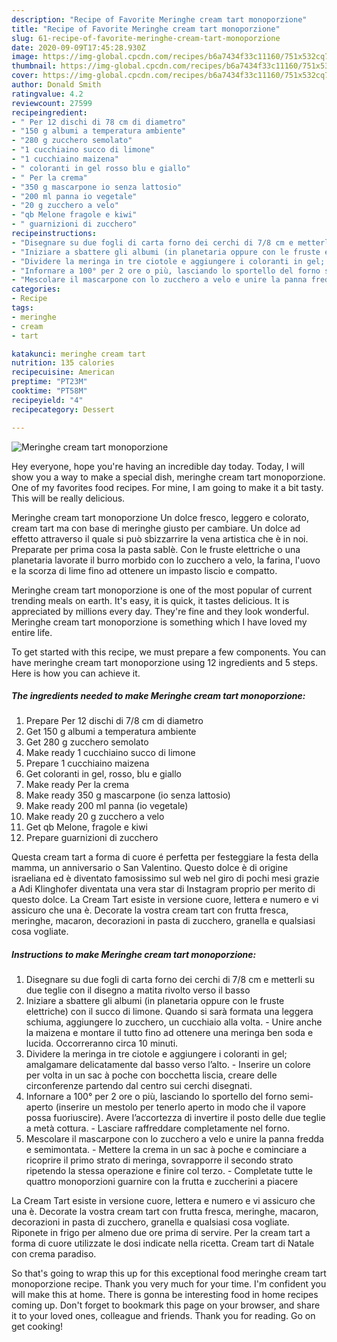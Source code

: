```yaml
---
description: "Recipe of Favorite Meringhe cream tart monoporzione"
title: "Recipe of Favorite Meringhe cream tart monoporzione"
slug: 61-recipe-of-favorite-meringhe-cream-tart-monoporzione
date: 2020-09-09T17:45:28.930Z
image: https://img-global.cpcdn.com/recipes/b6a7434f33c11160/751x532cq70/meringhe-cream-tart-monoporzione-recipe-main-photo.jpg
thumbnail: https://img-global.cpcdn.com/recipes/b6a7434f33c11160/751x532cq70/meringhe-cream-tart-monoporzione-recipe-main-photo.jpg
cover: https://img-global.cpcdn.com/recipes/b6a7434f33c11160/751x532cq70/meringhe-cream-tart-monoporzione-recipe-main-photo.jpg
author: Donald Smith
ratingvalue: 4.2
reviewcount: 27599
recipeingredient:
- " Per 12 dischi di 78 cm di diametro"
- "150 g albumi a temperatura ambiente"
- "280 g zucchero semolato"
- "1 cucchiaino succo di limone"
- "1 cucchiaino maizena"
- " coloranti in gel rosso blu e giallo"
- " Per la crema"
- "350 g mascarpone io senza lattosio"
- "200 ml panna io vegetale"
- "20 g zucchero a velo"
- "qb Melone fragole e kiwi"
- " guarnizioni di zucchero"
recipeinstructions:
- "Disegnare su due fogli di carta forno dei cerchi di 7/8 cm e metterli su due teglie con il disegno a matita rivolto verso il basso"
- "Iniziare a sbattere gli albumi (in planetaria oppure con le fruste elettriche) con il succo di limone. Quando si sarà formata una leggera schiuma, aggiungere lo zucchero, un cucchiaio alla volta. Unire anche la maizena e montare il tutto fino ad ottenere una meringa ben soda e lucida. Occorreranno circa 10 minuti."
- "Dividere la meringa in tre ciotole e aggiungere i coloranti in gel; amalgamare delicatamente dal basso verso l’alto. Inserire un colore per volta in un sac à poche con bocchetta liscia, creare delle circonferenze partendo dal centro sui cerchi disegnati."
- "Infornare a 100° per 2 ore o più, lasciando lo sportello del forno semi-aperto (inserire un mestolo per tenerlo aperto in modo che il vapore possa fuoriuscire). Avere l’accortezza di invertire il posto delle due teglie a metà cottura. Lasciare raffreddare completamente nel forno."
- "Mescolare il mascarpone con lo zucchero a velo e unire la panna fredda e semimontata. Mettere la crema in un sac à poche e cominciare a ricoprire il primo strato di meringa, sovrapporre il secondo strato ripetendo la stessa operazione e finire col terzo. Completate tutte le quattro monoporzioni guarnire con la frutta e zuccherini a piacere"
categories:
- Recipe
tags:
- meringhe
- cream
- tart

katakunci: meringhe cream tart 
nutrition: 135 calories
recipecuisine: American
preptime: "PT23M"
cooktime: "PT58M"
recipeyield: "4"
recipecategory: Dessert

---
```



![Meringhe cream tart monoporzione](https://img-global.cpcdn.com/recipes/b6a7434f33c11160/751x532cq70/meringhe-cream-tart-monoporzione-recipe-main-photo.jpg)

Hey everyone, hope you're having an incredible day today. Today, I will show you a way to make a special dish, meringhe cream tart monoporzione. One of my favorites food recipes. For mine, I am going to make it a bit tasty. This will be really delicious.

Meringhe cream tart monoporzione Un dolce fresco, leggero e colorato, cream tart ma con base di meringhe giusto per cambiare. Un dolce ad effetto attraverso il quale si può sbizzarrire la vena artistica che è in noi. Preparate per prima cosa la pasta sablè. Con le fruste elettriche o una planetaria lavorate il burro morbido con lo zucchero a velo, la farina, l&#39;uovo e la scorza di lime fino ad ottenere un impasto liscio e compatto.

Meringhe cream tart monoporzione is one of the most popular of current trending meals on earth. It's easy, it is quick, it tastes delicious. It is appreciated by millions every day. They're fine and they look wonderful. Meringhe cream tart monoporzione is something which I have loved my entire life.


To get started with this recipe, we must prepare a few components. You can have meringhe cream tart monoporzione using 12 ingredients and 5 steps. Here is how you can achieve it.

<!--inarticleads1-->

##### The ingredients needed to make Meringhe cream tart monoporzione:

1. Prepare  Per 12 dischi di 7/8 cm di diametro
1. Get 150 g albumi a temperatura ambiente
1. Get 280 g zucchero semolato
1. Make ready 1 cucchiaino succo di limone
1. Prepare 1 cucchiaino maizena
1. Get  coloranti in gel, rosso, blu e giallo
1. Make ready  Per la crema
1. Make ready 350 g mascarpone (io senza lattosio)
1. Make ready 200 ml panna (io vegetale)
1. Make ready 20 g zucchero a velo
1. Get qb Melone, fragole e kiwi
1. Prepare  guarnizioni di zucchero


Questa cream tart a forma di cuore é perfetta per festeggiare la festa della mamma, un anniversario o San Valentino. Questo dolce è di origine israeliana ed è diventato famosissimo sul web nel giro di pochi mesi grazie a Adi Klinghofer diventata una vera star di Instagram proprio per merito di questo dolce. La Cream Tart esiste in versione cuore, lettera e numero e vi assicuro che una è. Decorate la vostra cream tart con frutta fresca, meringhe, macaron, decorazioni in pasta di zucchero, granella e qualsiasi cosa vogliate. 

<!--inarticleads2-->

##### Instructions to make Meringhe cream tart monoporzione:

1. Disegnare su due fogli di carta forno dei cerchi di 7/8 cm e metterli su due teglie con il disegno a matita rivolto verso il basso
1. Iniziare a sbattere gli albumi (in planetaria oppure con le fruste elettriche) con il succo di limone. Quando si sarà formata una leggera schiuma, aggiungere lo zucchero, un cucchiaio alla volta. - Unire anche la maizena e montare il tutto fino ad ottenere una meringa ben soda e lucida. Occorreranno circa 10 minuti.
1. Dividere la meringa in tre ciotole e aggiungere i coloranti in gel; amalgamare delicatamente dal basso verso l’alto. - Inserire un colore per volta in un sac à poche con bocchetta liscia, creare delle circonferenze partendo dal centro sui cerchi disegnati.
1. Infornare a 100° per 2 ore o più, lasciando lo sportello del forno semi-aperto (inserire un mestolo per tenerlo aperto in modo che il vapore possa fuoriuscire). Avere l’accortezza di invertire il posto delle due teglie a metà cottura. - Lasciare raffreddare completamente nel forno.
1. Mescolare il mascarpone con lo zucchero a velo e unire la panna fredda e semimontata. - Mettere la crema in un sac à poche e cominciare a ricoprire il primo strato di meringa, sovrapporre il secondo strato ripetendo la stessa operazione e finire col terzo. - Completate tutte le quattro monoporzioni guarnire con la frutta e zuccherini a piacere


La Cream Tart esiste in versione cuore, lettera e numero e vi assicuro che una è. Decorate la vostra cream tart con frutta fresca, meringhe, macaron, decorazioni in pasta di zucchero, granella e qualsiasi cosa vogliate. Riponete in frigo per almeno due ore prima di servire. Per la cream tart a forma di cuore utilizzate le dosi indicate nella ricetta. Cream tart di Natale con crema paradiso. 

So that's going to wrap this up for this exceptional food meringhe cream tart monoporzione recipe. Thank you very much for your time. I'm confident you will make this at home. There is gonna be interesting food in home recipes coming up. Don't forget to bookmark this page on your browser, and share it to your loved ones, colleague and friends. Thank you for reading. Go on get cooking!
